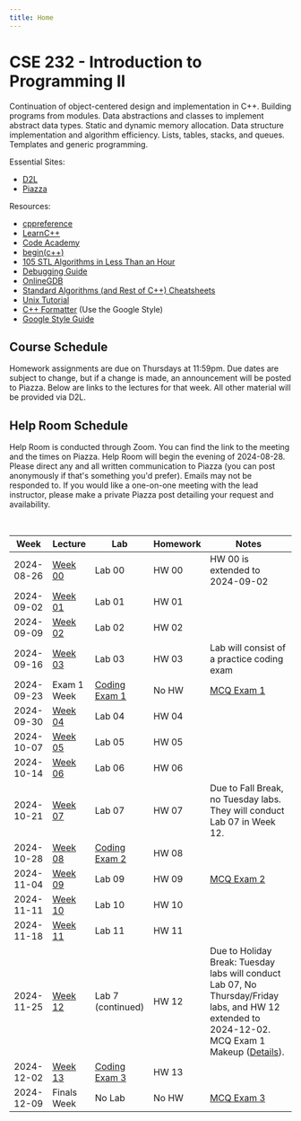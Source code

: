 ```yaml
---
title: Home
---
```


# CSE 232 - Introduction to Programming II

Continuation of object-centered design and implementation in C++. Building programs from modules. Data abstractions and classes to implement abstract data types. Static and dynamic memory allocation. Data structure implementation and algorithm efficiency. Lists, tables, stacks, and queues. Templates and generic programming.

<!-- General: -->
<!-- - [Course Schedule](#course-schedule) -->
<!-- - [Exam Policies](exam_policies.html) -->
<!-- - [Help Room Schedule](#help-room-schedule) -->
<!-- - [Syllabus](syllabus.html) -->

Essential Sites:
- [D2L](https://d2l.msu.edu/d2l/loginh/)
- [Piazza](https://piazza.com/msu/fall2024/cse232)

Resources:
- [cppreference](https://en.cppreference.com/w/)
- [LearnC++](https://www.learncpp.com/)
- [Code Academy](https://www.codecademy.com/learn/learn-c-plus-plus/modules/learn-cpp-hello-world/cheatsheet)
- [begin(c++)](https://gist.github.com/johnmcfarlane/1b2d9c83e4d3f700ba61e2df4077c613)
- [105 STL Algorithms in Less Than an Hour](https://www.youtube.com/watch?v=2olsGf6JIkU)
- [Debugging Guide](debugging_guide.html)
- [OnlineGDB](https://www.onlinegdb.com/)
- [Standard Algorithms (and Rest of C++) Cheatsheets](https://hackingcpp.com/cpp/cheat_sheets.html)
- [Unix Tutorial](https://www.tutorialspoint.com/unix/index.htm)
- [C++ Formatter](http://format.krzaq.cc/) (Use the Google Style)
- [Google Style Guide](https://google.github.io/styleguide/cppguide.html)

## Course Schedule

Homework assignments are due on Thursdays at 11:59pm. 
Due dates are subject to change, but if a change is made, an announcement will be posted to Piazza.
Below are links to the lectures for that week. All other material will be provided via D2L. 


## Help Room Schedule

Help Room is conducted through Zoom. You can find the link to the meeting and the times on Piazza. Help Room will begin the evening of 2024-08-28.
Please direct any and all written communication to Piazza (you can post anonymously if that's something you'd prefer). Emails may not be responded to.
If you would like a one-on-one meeting with the lead instructor, please make a private Piazza post detailing your request and availability.

&nbsp;

<div align="center">
<table id="course-calendar">
    <thead>
        <tr>
            <th>Week</th>
            <th>Lecture</th>
            <th>Lab</th>
            <th>Homework</th>
            <th>Notes</th>
        </tr>
    </thead>
    <tbody>
        <tr>
            <td>2024-08-26</td>
            <td><a href="https://cse232-msu.github.io/CSE232/lectures/week00.html">Week 00</a></td>
            <td>Lab 00</td>
            <td>HW 00</td>
            <td>HW 00 is extended to 2024-09-02</td>
        </tr>
        <tr>
            <td>2024-09-02</td>
            <td><a href="https://cse232-msu.github.io/CSE232/lectures/week01.html">Week 01</a></td>
            <td>Lab 01</td>
            <td>HW 01</td>
            <td></td>
        </tr>
        <tr>
            <td>2024-09-09</td>
            <td><a href="https://cse232-msu.github.io/CSE232/lectures/week02.html">Week 02</a></td>
            <td>Lab 02</td>
            <td>HW 02</td>
            <td></td>
        </tr>
        <tr>
            <td>2024-09-16</td>
            <td><a href="https://cse232-msu.github.io/CSE232/lectures/week03.html">Week 03</a></td>
            <td>Lab 03</td>
            <td>HW 03</td>
            <td>Lab will consist of a practice coding exam</td>
        </tr>
        <tr>
            <td>2024-09-23</td>
            <td>Exam 1 Week</td>
            <td><a href="https://cse232-msu.github.io/CSE232/exam_policies.html">Coding Exam 1</a></td>
            <td>No HW</td>
            <td><a href="https://cse232-msu.github.io/CSE232/exam_policies.html">MCQ Exam 1</a></td>
        </tr>
        <tr>
            <td>2024-09-30</td>
            <td><a href="https://cse232-msu.github.io/CSE232/lectures/week04.html">Week 04</a></td>
            <td>Lab 04</td>
            <td>HW 04</td>
            <td></td>
        </tr>
        <tr>
            <td>2024-10-07</td>
            <td><a href="https://cse232-msu.github.io/CSE232/lectures/week05.html">Week 05</a></td>
            <td>Lab 05</td>
            <td>HW 05</td>
            <td></td>
        </tr>
        <tr>
            <td>2024-10-14</td>
            <td><a href="https://cse232-msu.github.io/CSE232/lectures/week06.html">Week 06</a></td>
            <td>Lab 06</td>
            <td>HW 06</td>
            <td></td>
        </tr>
        <tr>
            <td>2024-10-21</td>
            <td><a href="https://cse232-msu.github.io/CSE232/lectures/week07.html">Week 07</a></td>
            <td>Lab 07</td>
            <td>HW 07</td>
            <td>Due to Fall Break, no Tuesday labs. They will conduct Lab 07 in Week 12.</td>
        </tr>
        <tr>
            <td>2024-10-28</td>
            <td><a href="https://cse232-msu.github.io/CSE232/lectures/week08.html">Week 08</a></td>
            <td><a href="https://cse232-msu.github.io/CSE232/exam_policies.html">Coding Exam 2</a></td>
            <td>HW 08</td>
            <td></td>
        </tr>
        <tr>
            <td>2024-11-04</td>
            <td><a href="https://cse232-msu.github.io/CSE232/lectures/week09.html">Week 09</a></td>
            <td>Lab 09</td>
            <td>HW 09</td>
            <td><a href="https://cse232-msu.github.io/CSE232/exam_policies.html">MCQ Exam 2</a></td>
        </tr>
        <tr>
            <td>2024-11-11</td>
            <td><a href="https://cse232-msu.github.io/CSE232/lectures/week10.html">Week 10</a></td>
            <td>Lab 10</td>
            <td>HW 10</td>
            <td></td>
        </tr>
        <tr>
            <td>2024-11-18</td>
            <td><a href="https://cse232-msu.github.io/CSE232/lectures/week11.html">Week 11</a></td>
            <td>Lab 11</td>
            <td>HW 11</td>
            <td></td>
        </tr>
        <tr>
            <td>2024-11-25</td>
            <td><a href="https://cse232-msu.github.io/CSE232/lectures/week12.html">Week 12</a></td>
            <td>Lab 7 (continued)</td>
            <td>HW 12</td>
            <td>Due to Holiday Break: Tuesday labs will conduct Lab 07, No Thursday/Friday labs, and HW 12 extended to 2024-12-02. MCQ Exam 1 Makeup (<a href="https://piazza.com/class/m02kjb045hr2sv/post/400">Details</a>).</td>
        </tr>
        <tr>
            <td>2024-12-02</td>
            <td><a href="https://cse232-msu.github.io/CSE232/lectures/week13.html">Week 13</a></td>
            <td><a href="https://cse232-msu.github.io/CSE232/exam_policies.html">Coding Exam 3</a></td>
            <td>HW 13</td>
            <td></td>
        </tr>
        <tr>
            <td>2024-12-09</td>
            <td>Finals Week</td>
            <td>No Lab</td>
            <td>No HW</td>
            <td><a href="https://cse232-msu.github.io/CSE232/exam_policies.html">MCQ Exam 3</a></td>
        </tr>
    </tbody>
</table>
</div>

